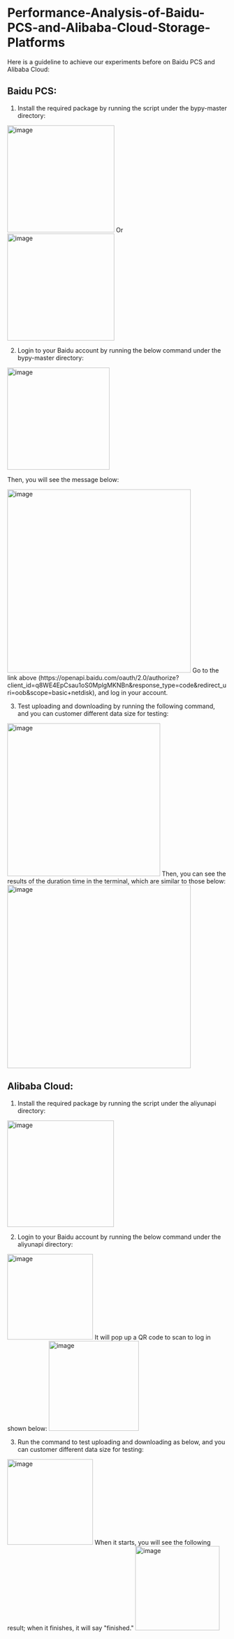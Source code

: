 # Performance-Analysis-of-Baidu-PCS-and-Alibaba-Cloud-Storage-Platforms

Here is a guideline to achieve our experiments before on Baidu PCS and Alibaba Cloud:

## Baidu PCS:
1. Install the required package by running the script under the bypy-master directory:
<img width="245" alt="image" src="https://user-images.githubusercontent.com/85326183/235118543-7501e58c-7ba8-41be-838c-45dc02b47744.png">
Or
<img width="245" alt="image" src="https://user-images.githubusercontent.com/85326183/235118430-927adc51-bab2-4dd9-bfb4-a56378418606.png">

2.	Login to your Baidu account by running the below command under the bypy-master directory:

<img width="234" alt="image" src="https://user-images.githubusercontent.com/85326183/235118633-a37450cf-dc7b-406b-a2e5-8a22ae5d6cce.png">

Then, you will see the message below: 

<img width="420" alt="image" src="https://user-images.githubusercontent.com/85326183/235118620-8bae0cc6-e35b-4b85-94d9-ce723f58b1b3.png">
 Go to the link above (https://openapi.baidu.com/oauth/2.0/authorize?client_id=q8WE4EpCsau1oS0MplgMKNBn&response_type=code&redirect_uri=oob&scope=basic+netdisk), and log in your account.
 
 
3.	Test uploading and downloading by running the following command, and you can customer different data size for testing:
<img width="350" alt="image" src="https://user-images.githubusercontent.com/85326183/235118725-71703e7d-d9c6-4d7a-8992-5dcdbd6b32e1.png">
 Then, you can see the results of the duration time in the terminal, which are similar to those below:
 <img width="420" alt="image" src="https://user-images.githubusercontent.com/85326183/235118892-61fce0d7-fac0-45e9-85fc-91010abced7c.png">

## Alibaba Cloud:
1. Install the required package by running the script under the aliyunapi directory:
<img width="244" alt="image" src="https://user-images.githubusercontent.com/85326183/235118975-b58eed85-d3c3-4e3f-98ba-eb18528cbbd1.png">

2. Login to your Baidu account by running the below command under the aliyunapi directory:
<img width="196" alt="image" src="https://user-images.githubusercontent.com/85326183/235119027-0fce54b1-1e67-4264-bbd2-a04b49b2493c.png">
It will pop up a QR code to scan to log in shown below: 
<img width="206" alt="image" src="https://user-images.githubusercontent.com/85326183/235119054-6cce076a-8a7c-468e-bd67-e5fa3c712e2b.png">

3. Run the command to test uploading and downloading as below, and you can customer different data size for testing:
<img width="196" alt="image" src="https://user-images.githubusercontent.com/85326183/235119106-c39e43dc-e381-4550-8241-c910ea3ecbeb.png">
When it starts, you will see the following result; when it finishes, it will say "finished."
<img width="193" alt="image" src="https://user-images.githubusercontent.com/85326183/235119148-f2f7788b-ad28-4cd3-a09e-290acb2fef06.png">





